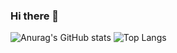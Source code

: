 ### Hi there 👋

![Anurag's GitHub stats](https://github-readme-stats.vercel.app/api?username=pedroandradev&show_icons=true&bg_color=00000000)
![Top Langs](https://github-readme-stats.vercel.app/api/top-langs/?username=pedroandradev&langs_count=5&bg_color=00000000)
<!--
**Sharkgsn/Sharkgsn** is a ✨ _special_ ✨ repository because its `README.md` (this file) appears on your GitHub profile.

Here are some ideas to get you started:

- 🔭 I’m currently working on ...
- 🌱 I’m currently learning ...
- 👯 I’m looking to collaborate on ...
- 🤔 I’m looking for help with ...
- 💬 Ask me about ...
- 📫 How to reach me: ...
- 😄 Pronouns: ...
- ⚡ Fun fact: ...
-->
